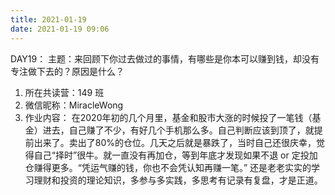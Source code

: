 ```yaml
---
title: 2021-01-19
date: 2021-01-19 09:06
---
```

DAY19：
主题：来回顾下你过去做过的事情，有哪些是你本可以赚到钱，却没有专注做下去的？原因是什么？

1. 所在共读营：149 班
2. 微信昵称：MiracleWong
3. 作业内容：
在2020年初的几个月里，基金和股市大涨的时候投了一笔钱（基金）进去，自己赚了不少，有好几个手机那么多。自己判断应该到顶了，就提前出来了。卖出了80%的仓位。几天之后就是暴跌了，当时自己还很庆幸，觉得自己“择时”很牛。就一直没有再加仓，等到年底才发现如果不退 or 定投加仓赚得更多。“凭运气赚的钱，你也不会凭认知再赚一笔。”
还是老老实实的学习理财和投资的理论知识，多参与多实践，多思考有记录有复盘，才是正道。